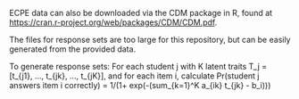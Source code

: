 

ECPE data can also be downloaded via the CDM package in R, found at https://cran.r-project.org/web/packages/CDM/CDM.pdf.

The files for response sets are too large for this repository, but can be easily generated from the provided data.

To generate response sets:
For each student j with K latent traits T_j = [t_{j1}, ..., t_{jk}, ..., t_{jK}], and for each item i, calculate 
Pr(student j answers item i correctly) = 1/(1+ exp(-(sum_{k=1}^K a_{ik} t_{jk} - b_i)))
